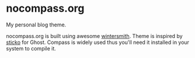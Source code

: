 # nocompass.org

My personal blog theme.

nocompass.org is built using awesome [wintersmith](https://github.com/jnordberg/wintersmith). 
Theme is inspired by [sticko](https://github.com/damianmuti/sticko) for Ghost. Compass is widely used thus you'll need it installed in your system to compile it.